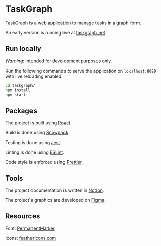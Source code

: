 # TaskGraph

TaskGraph is a web application to manage tasks in a graph form.

An early version is running live at [taskgraph.net](https://taskgraph.net).

## Run locally

_Warning_: Intended for development purposes only.

Run the following commands to serve the application on `localhost:8080` with live reloading enabled.

```sh
cd taskgraph/
npm install
npm start
```

## Packages

The project is built using [React](https://reactjs.org/).

Build is done using [Snowpack](https://www.snowpack.dev/).

Testing is done using [Jest](https://jestjs.io/).

Linting is done using [ESLint](https://eslint.org/).

Code style is enforced using [Prettier](https://prettier.io/).

## Tools

The project documentation is written in [Notion](https://www.notion.so/TaskGraph-a72344dd7feb4554b64d9a9bdf5a488d).

The project's graphics are developed on [Figma](https://www.figma.com/file/WclIMqlhIUVXFMjfhsTldN/TaskGraph?node-id=0%3A1).

## Resources

Font: [PermanentMarker](https://www.1001fonts.com/permanent-marker-font.html)

Icons: [feathericons.com](https://feathericons.com/)
